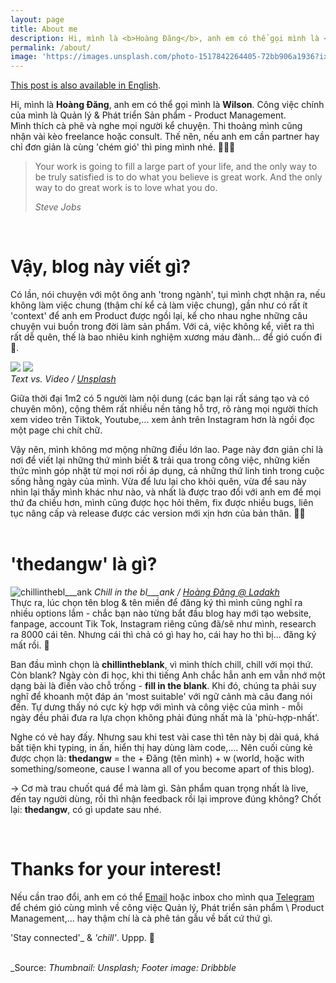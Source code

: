 ```yaml
---
layout: page
title: About me
description: Hi, mình là <b>Hoàng Đăng</b>, anh em có thể gọi mình là <b>Wilson</b>. Công việc chính của mình là Quản lý & Phát triển Sản phẩm - Product Management. Mình thích cà phê và nghe mọi người kể chuyện. Thi thoảng mình cũng nhận vài kèo freelance hoặc consult. Thế nên, nếu anh em cần partner hay chỉ đơn giản là cùng 'chém gió' thì ping mình nhé. 👨🏻‍💻
permalink: /about/
image: 'https://images.unsplash.com/photo-1517842264405-72bb906a1936?ixid=MnwxMjA3fDB8MHxwaG90by1wYWdlfHx8fGVufDB8fHx8&ixlib=rb-1.2.1&auto=format&fit=crop&w=1650&q=80'
---
```


[This post is also available in English](/about-eng).

Hi, mình là <b>Hoàng Đăng</b>, anh em có thể gọi mình là <b>Wilson</b>. Công việc chính của mình là Quản lý & Phát triển Sản phẩm - Product Management.
<br>
Mình thích cà phê và nghe mọi người kể chuyện. Thi thoảng mình cũng nhận vài kèo freelance hoặc consult. Thế nên, nếu anh em cần partner hay chỉ đơn giản là cùng 'chém gió' thì ping mình nhé. 👨🏻‍💻  

> Your work is going to fill a large part of your life, and the only way to be truly satisfied is to do what you believe is great work. And the only way to do great work is to love what you do.
>
> <cite>Steve Jobs</cite>
<br>
  
# __Vậy, blog này viết gì?__

Có lần, nói chuyện với một ông anh 'trong ngành', tụi mình chợt nhận ra, nếu không làm việc chung (thậm chí kể cả làm việc chung), gần như có rất ít 'context' để anh em Product được ngồi lại, kể cho nhau nghe những câu chuyện vui buồn trong đời làm sản phẩm. Với cả, việc không kể, viết ra thì rất dễ quên, thế là bao nhiêu kinh nghiệm xương máu đành... để gió cuốn đi 🍃.

<div class="gallery-box">
    <div class="gallery">
      <img src="https://pbs.twimg.com/media/FsaNA3MakAAH8Fi?format=jpg&name=medium" loading="lazy" class="lightense-target">
      <img src="https://pbs.twimg.com/media/FsaNA3QaAAEOgL8?format=jpg&name=medium" loading="lazy" class="lightense-target">
    </div>
    <em>Text vs. Video / <a href="https://unsplash.com/" target="_blank">Unsplash</a></em>
  </div>

Giữa thời đại 1m2 có 5 người làm nội dung (các bạn lại rất sáng tạo và có chuyên môn), cộng thêm rất nhiều nền tảng hỗ trợ, rõ ràng mọi người thích xem video trên Tiktok, Youtube,... xem ảnh trên Instagram hơn là ngồi đọc một page chi chít chữ.

Vậy nên, mình không mơ mộng những điều lớn lao. Page này đơn giản chỉ là nơi để viết lại những thứ mình biết & trải qua trong công việc, những kiến thức mình góp nhặt từ mọi nơi rồi áp dụng, cả những thứ linh tinh trong cuộc sống hằng ngày của mình. Vừa để lưu lại cho khỏi quên, vừa để sau này nhìn lại thấy mình khác như nào, và nhất là được trao đổi với anh em để mọi thứ đa chiều hơn, mình cũng được học hỏi thêm, fix được nhiều bugs, liên tục nâng cấp và release được các version mới xịn hơn của bản thân. 🙌🏻
<br>
<br>
  
# __'thedangw' là gì?__

![chillinthebl___ank](https://pbs.twimg.com/media/FsaE66SaIAEug5D?format=jpg&name=medium#wide)
<em>Chill in the bl___ank / <a href="https://instagram.com/bl___ank.sg/" target="_blank">Hoàng Đăng @ Ladakh</a></em>
<br>
Thực ra, lúc chọn tên blog & tên miền để đăng ký thì mình cũng nghĩ ra nhiều options lắm - chắc bạn nào từng bắt đầu blog hay mới tạo website, fanpage, account Tik Tok, Instagram riêng cũng đã/sẽ như mình, research ra 8000 cái tên. Nhưng cái thì chả có gì hay ho, cái hay ho thì bị... đăng ký mất rồi. 🥲

Ban đầu mình chọn là **chillintheblank**, vì mình thích chill, chill với mọi thứ. Còn blank? Ngày còn đi học, khi thi tiếng Anh chắc hẳn anh em vẫn nhớ một dạng bài là điền vào chỗ trống - **fill in the blank**. Khi đó, chúng ta phải suy nghĩ để khoanh một đáp án 'most suitable' với ngữ cảnh mà câu đang nói đến. Tự dưng thấy nó cực kỳ hợp với mình và công việc của mình - mỗi ngày đều phải đưa ra lựa chọn không phải đúng nhất mà là 'phù-hợp-nhất'.

Nghe có vẻ hay đấy. Nhưng sau khi test vài case thì tên này bị dài quá, khá bất tiện khi typing, in ấn, hiển thị hay dùng làm code,.... Nên cuối cùng kẻ được chọn là: **thedangw** = the + Đăng (tên mình) + w (world, hoặc with something/someone, cause I wanna all of you become apart of this blog). 

→ Cơ mà trau chuốt quá để mà làm gì. Sản phẩm quan trọng nhất là live, đến tay người dùng, rồi thì nhận feedback rồi lại improve đúng không? Chốt lại: <b>thedangw</b>, có gì update sau nhé.

<br>

# __Thanks for your interest!__
Nếu cần trao đổi, anh em có thể [Email](mailto:hoangdang.ux@gmail.com) hoặc inbox cho mình qua [Telegram](https://t.me/wilsontdw) để chém gió cùng mình về công việc Quản lý, Phát triển sản phẩm \ Product Management,... hay thậm chí là cà phê tán gẫu về bất cứ thứ gì.

'Stay connected'_ & _'chill'_. Uppp. 🦾  
<br>

_Source: *Thumbnail: Unsplash; Footer image: Dribbble*
